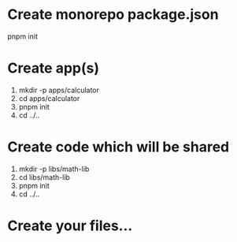 # Create monorepo package.json
pnpm init

# Create app(s)
1. mkdir -p apps/calculator
2. cd apps/calculator 
3. pnpm init
4. cd ../..

# Create code which will be shared
1. mkdir -p libs/math-lib
2. cd libs/math-lib
3. pnpm init
4. cd ../..

# Create your files...